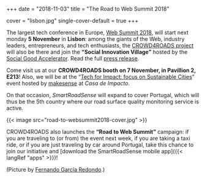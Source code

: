 +++
date = "2018-11-03"
title = "The Road to Web Summit 2018"

cover = "lisbon.jpg"
single-cover-default = true
+++

The largest tech conference in Europe, [Web&nbsp;Summit&nbsp;2018](https://websummit.com/), will start next monday **5 November** in **Lisbon**: among the giants of the Web, industry leaders, entrepreneurs, and tech enthusiasts, the [CROWD4ROADS project](http://www.c4rs.eu) will also be there and join the **“Social Innovation Village”** hosted by the [Social Good Accelerator](http://socialgoodaccelerator.eu/).
Read the full [press release](https://drive.google.com/file/d/152Cr7omy5XaId-E93zkgK-hs-zeuIMAi/view).

Come visit us at our **CROWD4ROADS booth on 7 November, in Pavillion 2, E213**!
Also, we will be at the “[Tech for Impact: focus on Sustainable Cities](https://www.eventbrite.com/e/tech-for-impact-focus-on-sustainable-cities-by-makesense-c40-soga-french-tech-tickets-51251152577)” event hosted by [makesense](https://makesense.org/en/) at *Casa de Impacto*.

On that occasion, *SmartRoadSense* will expand to cover Portugal, which will thus be the 5th country where our road surface quality monitoring service is active.

{{< image src="road-to-websummit2018-cover.jpg" >}}

CROWD4ROADS also launches the **“Road to Web Summit”** campaign: if you are traveling to (or from) the event next week, if you are taking a taxi ride, or if you are just traveling by car around Portugal, take this chance to join our initiative and [download the SmartRoadSense mobile app]({{< langRef "apps" >}})!

(Picture by [Fernando García Redondo](https://www.flickr.com/photos/fgr1986/28084300824/).)
